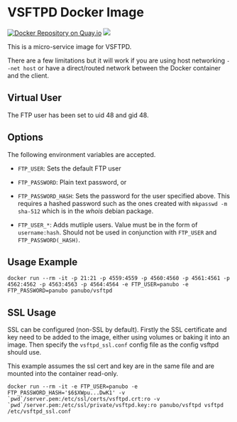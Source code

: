 # VSFTPD Docker Image

[![Docker Repository on Quay.io](https://quay.io/repository/panubo/vsftpd/status "Docker Repository on Quay.io")](https://quay.io/repository/panubo/vsftpd)
[![](https://badge.imagelayers.io/panubo/vsftpd:latest.svg)](https://imagelayers.io/?images=panubo/vsftpd:latest)

This is a micro-service image for VSFTPD.

There are a few limitations but it will work if you are using host networking
`--net host` or have a direct/routed network between the Docker container and
the client.

## Virtual User

The FTP user has been set to uid 48 and gid 48.

## Options

The following environment variables are accepted.

- `FTP_USER`: Sets the default FTP user 

- `FTP_PASSWORD`: Plain text password, or

- `FTP_PASSWORD_HASH`: Sets the password for the user specified above. This
requires a hashed password such as the ones created with `mkpasswd -m sha-512`
which is in the _whois_ debian package.

- `FTP_USER_*`: Adds mutliple users. Value must be in the form of `username:hash`. Should not be used in conjunction with `FTP_USER` and `FTP_PASSWORD(_HASH)`.

## Usage Example

```
docker run --rm -it -p 21:21 -p 4559:4559 -p 4560:4560 -p 4561:4561 -p 4562:4562 -p 4563:4563 -p 4564:4564 -e FTP_USER=panubo -e FTP_PASSWORD=panubo panubo/vsftpd
```

## SSL Usage

SSL can be configured (non-SSL by default). Firstly the SSL certificate and key
need to be added to the image, either using volumes or baking it into an image.
Then specify the `vsftpd_ssl.conf` config file as the config vsftpd should use.

This example assumes the ssl cert and key are in the same file and are mounted
into the container read-only.

```
docker run --rm -it -e FTP_USER=panubo -e FTP_PASSWORD_HASH='$6$XWpu...DwK1' -v `pwd`/server.pem:/etc/ssl/certs/vsftpd.crt:ro -v `pwd`/server.pem:/etc/ssl/private/vsftpd.key:ro panubo/vsftpd vsftpd /etc/vsftpd_ssl.conf
```
